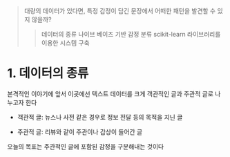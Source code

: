 
> 대량의 데이터가 있다면, 특정 감정이 담긴 문장에서 어떠한 패턴을 발견할 수 있지 않을까?
>> 데이터의 종류
>> 나이브 베이즈 기반 감정 분류
>> scikit-learn 라이브러리를 이용한 시스템 구축

# 1. 데이터의 종류

본격적인 이야기에 앞서 이곳에선 텍스트 데이터를 크게 객관적인 글과 주관적 글로 나누고자 한다

- 객관적 글:
	뉴스나 사전 같은 경우로 정보 전달 등의 목적을 지닌 글

- 주관적 글:
	리뷰와 같이 주관이나 감상이 들어간 글

오늘의 목표는 주관적인 글에 포함된 감정을 구분해내는 것이다